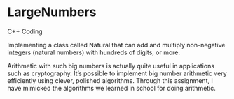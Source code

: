 # LargeNumbers
C++ Coding

Implementing a class called Natural that can add and multiply non-negative integers (natural numbers) with hundreds of digits, or more.

Arithmetic with such big numbers is actually quite useful in applications such as cryptography. It’s possible to implement big number arithmetic very efficiently using clever, polished algorithms. Through this assignment, I have mimicked the algorithms we learned in school for doing arithmetic.
